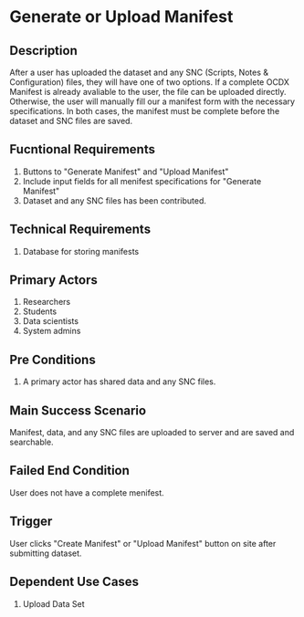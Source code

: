 # Generate or Upload Manifest

## Description
After a user has uploaded the dataset and any SNC (Scripts, Notes & Configuration) files, they will have one of two options. If a complete OCDX Manifest is already avaliable to the user, the file can be uploaded directly. Otherwise, the user will manually fill our a manifest form with the necessary specifications. In both cases, the manifest must be complete before the dataset and SNC files are saved.

## Fucntional Requirements
1. Buttons to "Generate Manifest" and "Upload Manifest"
1. Include input fields for all menifest specifications for "Generate Manifest"
2. Dataset and any SNC files has been contributed.

## Technical Requirements
1. Database for storing manifests

## Primary Actors
1. Researchers
2. Students
3. Data scientists
4. System admins

## Pre Conditions
1. A primary actor has shared data and any SNC files.

## Main Success Scenario
Manifest, data, and any SNC files are uploaded to server and are saved and searchable.

## Failed End Condition
User does not have a complete menifest.

## Trigger
User clicks "Create Manifest" or "Upload Manifest" button on site after submitting dataset.

## Dependent Use Cases
1. Upload Data Set
